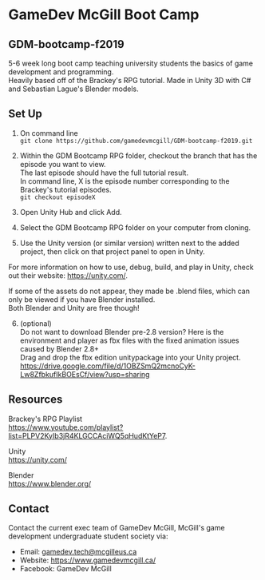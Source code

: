 # GameDev McGill Boot Camp
## GDM-bootcamp-f2019
5-6 week long boot camp teaching university students the basics of game development and programming.\
Heavily based off of the Brackey's RPG tutorial. Made in Unity 3D with C\# and Sebastian Lague's Blender models.

## Set Up

1. On command line\
`git clone https://github.com/gamedevmcgill/GDM-bootcamp-f2019.git`

2. Within the GDM Bootcamp RPG folder, checkout the branch that has the episode you want to view.\
The last episode should have the full tutorial result.\
In command line, X is the episode number corresponding to the Brackey's tutorial episodes.\
`git checkout episodeX`

3. Open Unity Hub and click Add.

4. Select the GDM Bootcamp RPG folder on your computer from cloning.

5. Use the Unity version (or similar version) written next to the added project, then click on that project panel to open in Unity.

For more information on how to use, debug, build, and play in Unity, check out their website: https://unity.com/.

If some of the assets do not appear, they made be .blend files, which can only be viewed if you have Blender installed.\
Both Blender and Unity are free though!

6. (optional)\
Do not want to download Blender pre-2.8 version? Here is the environment and player as fbx files with the fixed animation issues caused by Blender 2.8+\
Drag and drop the fbx edition unitypackage into your Unity project.\
https://drive.google.com/file/d/1OBZSmQ2mcnoCyK-Lw8ZfbkufIkBOEsCf/view?usp=sharing

## Resources

Brackey's RPG Playlist\
https://www.youtube.com/playlist?list=PLPV2KyIb3jR4KLGCCAciWQ5qHudKtYeP7.

Unity\
https://unity.com/

Blender\
https://www.blender.org/


## Contact

Contact the current exec team of GameDev McGill, McGill's game development undergraduate student society via:
- Email: gamedev.tech@mcgilleus.ca
- Website: https://www.gamedevmcgill.ca/
- Facebook: GameDev McGill
